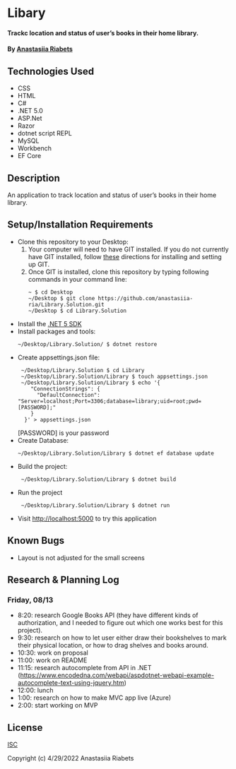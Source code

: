 # Libary

#### Trackc location and status of user’s books in their home library.

#### By [Anastasiia Riabets](https://github.com/anastasiia-ria)

## Technologies Used

- CSS
- HTML
- C#
- .NET 5.0
- ASP.Net
- Razor
- dotnet script REPL
- MySQL
- Workbench
- EF Core

## Description

An application to track location and status of user’s books in their home library.

## Setup/Installation Requirements

- Clone this repository to your Desktop:
  1. Your computer will need to have GIT installed. If you do not currently have GIT installed, follow [these](https://docs.github.com/en/get-started/quickstart/set-up-git) directions for installing and setting up GIT.
  2. Once GIT is installed, clone this repository by typing following commands in your command line:
     ```
     ~ $ cd Desktop
     ~/Desktop $ git clone https://github.com/anastasiia-ria/Library.Solution.git
     ~/Desktop $ cd Library.Solution
     ```
- Install the [.NET 5 SDK](https://dotnet.microsoft.com/en-us/download/dotnet/5.0)
- Install packages and tools:
  ```
  ~/Desktop/Library.Solution/ $ dotnet restore
  ```
- Create appsettings.json file:
  ```
   ~/Desktop/Library.Solution $ cd Library
   ~/Desktop/Library.Solution/Library $ touch appsettings.json
   ~/Desktop/Library.Solution/Library $ echo '{
      "ConnectionStrings": {
        "DefaultConnection": "Server=localhost;Port=3306;database=library;uid=root;pwd=[PASSWORD];"
      }
    }' > appsettings.json
  ```
  [PASSWORD] is your password
- Create Database:
  ```
  ~/Desktop/Library.Solution/Library $ dotnet ef database update
  ```
- Build the project:
  ```
   ~/Desktop/Library.Solution/Library $ dotnet build
  ```
- Run the project
  ```
   ~/Desktop/Library.Solution/Library $ dotnet run
  ```
- Visit [http://localhost:5000](http://localhost:5000) to try this application

## Known Bugs

- Layout is not adjusted for the small screens

## Research & Planning Log

### Friday, 08/13

- 8:20: research Google Books API (they have different kinds of authorization, and I needed to figure out which one works best for this project).
- 9:30: research on how to let user either draw their bookshelves to mark their physical location, or how to drag shelves and books around.
- 10:30: work on proposal
- 11:00: work on README
- 11:15: research autocomplete from API in .NET (https://www.encodedna.com/webapi/aspdotnet-webapi-example-autocomplete-text-using-jquery.htm)
- 12:00: lunch
- 1:00: research on how to make MVC app live (Azure)
- 2:00: start working on MVP

## License

[ISC](https://opensource.org/licenses/ISC)

Copyright (c) 4/29/2022 Anastasiia Riabets
